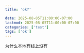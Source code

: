 ```yaml
---
title: 'ok?'

date: 2025-08-05T11:00:00-07:00
lastmod: 2025-08-05T11:00:00-07:00
categories: ['test']
tags: ['ok']
---
```


为什么本地有线上没有